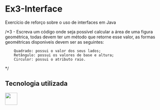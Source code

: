 # Ex3-Interface

Exercício de reforço sobre o uso de interfaces em Java

/*3 - Escreva um código onde seja possível calcular a área de uma figura
        geométrica, todas devem ter um método que retorne esse valor,
        as formas geométricas disponiveis devem ser as seguintes:

        Quadrado: possui o valor dos seus lados;
        Retângulo: possui os valores de base e altura;
        Circulor: possui o atributo raio.
*/

## Tecnologia utilizada

<img loading="lazy" src="https://cdn.jsdelivr.net/gh/devicons/devicon/icons/java/java-original.svg" width="40" height="40"/>
